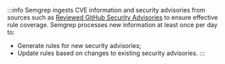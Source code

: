 :::info
Semgrep ingests CVE information and security advisories from sources such as [Reviewed GitHub Security Advisories](https://github.com/advisories?query=type%3Areviewed) to ensure effective rule coverage. Semgrep processes new information at least once per day to:

* Generate rules for new security advisories;
* Update rules based on changes to existing security advisories.
:::
